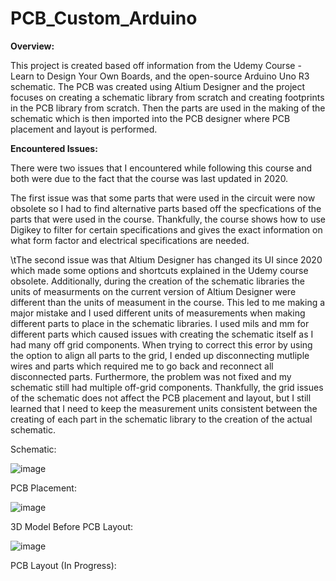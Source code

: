 # PCB_Custom_Arduino

**Overview:**  
    
  This project is created based off information from the Udemy Course - Learn to Design Your Own Boards, and the open-source Arduino Uno R3 schematic. The PCB was created using Altium Designer and the project focuses on creating a schematic library from scratch and creating footprints in the PCB library from scratch. Then the parts are used in the making of the schematic which is then imported into the PCB designer where PCB placement and layout is performed.

**Encountered Issues:** 

  There were two issues that I encountered while following this course and both were due to the fact that the course was last updated in 2020. 
    
  The first issue was that some parts that were used in the circuit were now obsolete so I had to find alternative parts based off the specfications of the parts that were used in the course. Thankfully, the course shows how to use Digikey to filter for certain specifications and gives the exact information on what form factor and electrical specifications are needed.        
    
  \tThe second issue was that Altium Designer has changed its UI since 2020 which made some options and shortcuts explained in the Udemy course obsolete. Additionally, during the creation of the schematic libraries the units of measurments on the current version of Altium Designer were different than the units of measument in the course. This led to me making a major mistake and I used different units of measurements when making different parts to place in the schematic libraries. I used mils and mm for different parts which caused issues with creating the schematic itself as I had many off grid components. When trying to correct this error by using the option to align all parts to the grid, I ended up disconnecting mutliple wires and parts which required me to go back and reconnect all disconnected parts. Furthermore, the problem was not fixed and my schematic still had multiple off-grid components. Thankfully, the grid issues of the schematic does not affect the PCB placement and layout, but I still learned that I need to keep the measurement units consistent between the creating of each part in the schematic library to the creation of the actual schematic.

Schematic:

![image](https://github.com/Hayden-Cao/PCB_Custom_Arduino/assets/130268332/8acf9905-d22f-4fce-bfde-3b03639fa933)


PCB Placement:

![image](https://github.com/Hayden-Cao/PCB_Custom_Arduino/assets/130268332/13e063b1-6665-4eac-a857-496654f282b5)


3D Model Before PCB Layout:

![image](https://github.com/Hayden-Cao/PCB_Custom_Arduino/assets/130268332/40ce8599-3114-4991-949c-761897c8bd4c)


PCB Layout (In Progress):


